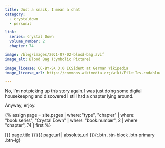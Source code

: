 ```yaml
---
title: Just a snack, I mean a chat
category:
  - crystaldown
  - personal

link:
  series: Crystal Down
  volume_number: 2
  chapter: 74

image: /blog/images/2021-07-02-blood-bag.avif
image_alt: Blood Bag (Symbolic Picture)

image_license: CC-BY-SA 3.0 ICSident at German Wikipedia
image_license_url: https://commons.wikimedia.org/wiki/File:Ics-codablock-blood-bag_sample.jpg

---
```

No, I'm not picking up this story again.
I was just doing some digital housekeeping and discovered I still had a chapter lying around.

Anyway, enjoy.

{% assign page = site.pages
  | where: "type", "chapter"
  | where: "book.series", "Crystal Down"
  | where: "book.number", 2
  | where: "chapter", 74
  | first %}

[{{ page.title }}]({{ page.url | absolute_url }}){:.btn .btn-block .btn-primary .btn-lg}
<!--more-->
